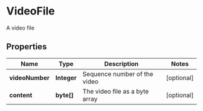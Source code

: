 

# VideoFile

A video file

## Properties

| Name | Type | Description | Notes |
|------------ | ------------- | ------------- | -------------|
|**videoNumber** | **Integer** | Sequence number of the video |  [optional] |
|**content** | **byte[]** | The video file as a byte array |  [optional] |



